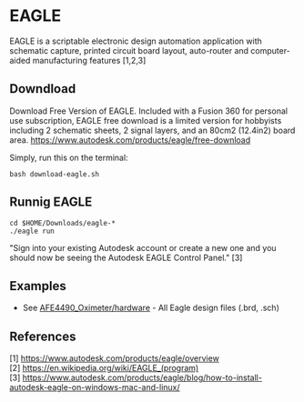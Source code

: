 # EAGLE
EAGLE is a scriptable electronic design automation application with schematic capture, printed circuit board layout, auto-router and computer-aided manufacturing features [1,2,3]

## Downdload
Download Free Version of EAGLE. 
Included with a Fusion 360 for personal use subscription, EAGLE free download is a limited version for hobbyists including 2 schematic sheets, 2 signal layers, and an 80cm2 (12.4in2) board area.
https://www.autodesk.com/products/eagle/free-download


Simply, run this on the terminal:
```
bash download-eagle.sh
```
## Runnig EAGLE
```
cd $HOME/Downloads/eagle-*
./eagle run
```
"Sign into your existing Autodesk account or create a new one and you should now be seeing the Autodesk EAGLE Control Panel." [3]

## Examples
* See [AFE4490_Oximeter/hardware](https://github.com/Protocentral/AFE4490_Oximeter/tree/master/Hardware) - All Eagle design files (.brd, .sch)

## References
[1] https://www.autodesk.com/products/eagle/overview    
[2] https://en.wikipedia.org/wiki/EAGLE_(program)     
[3] https://www.autodesk.com/products/eagle/blog/how-to-install-autodesk-eagle-on-windows-mac-and-linux/  


